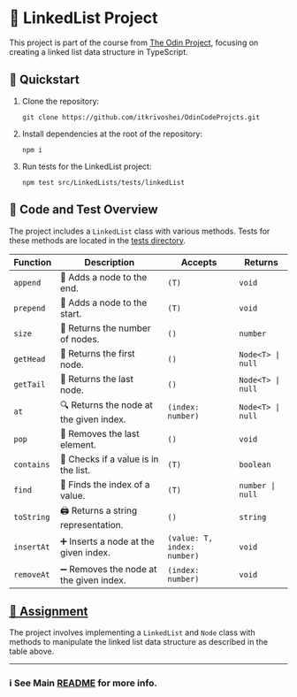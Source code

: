 # 🔗 LinkedList Project

This project is part of the course from [The Odin Project](https://github.com/TheOdinProject), focusing on creating a linked list data structure in TypeScript.

## 🚀 Quickstart

1. Clone the repository:
   ```
   git clone https://github.com/itkrivoshei/OdinCodeProjcts.git
   ```
2. Install dependencies at the root of the repository:
   ```
   npm i
   ```
3. Run tests for the LinkedList project:
   ```
   npm test src/LinkedLists/tests/linkedList
   ```

## 🧬 Code and Test Overview

The project includes a `LinkedList` class with various methods. Tests for these methods are located in the [tests directory](tests/).

| Function   | Description                             | Accepts                     | Returns           |
| ---------- | --------------------------------------- | --------------------------- | ----------------- |
| `append`   | 📌 Adds a node to the end.              | `(T)`                       | `void`            |
| `prepend`  | 📍 Adds a node to the start.            | `(T)`                       | `void`            |
| `size`     | 📏 Returns the number of nodes.         | `()`                        | `number`          |
| `getHead`  | 🤲 Returns the first node.              | `()`                        | `Node<T> \| null` |
| `getTail`  | 🦶 Returns the last node.               | `()`                        | `Node<T> \| null` |
| `at`       | 🔍 Returns the node at the given index. | `(index: number)`           | `Node<T> \| null` |
| `pop`      | 🎈 Removes the last element.            | `()`                        | `void`            |
| `contains` | 🧐 Checks if a value is in the list.    | `(T)`                       | `boolean`         |
| `find`     | 🔎 Finds the index of a value.          | `(T)`                       | `number \| null`  |
| `toString` | 🖨️ Returns a string representation.     | `()`                        | `string`          |
| `insertAt` | ➕ Inserts a node at the given index.   | `(value: T, index: number)` | `void`            |
| `removeAt` | ➖ Removes the node at the given index. | `(index: number)`           | `void`            |

## [📝 Assignment](https://www.theodinproject.com/lessons/javascript-linked-lists#assignment)

The project involves implementing a `LinkedList` and `Node` class with methods to manipulate the linked list data structure as described in the table above.

---

### ℹ️ See Main [README](../../) for more info.
